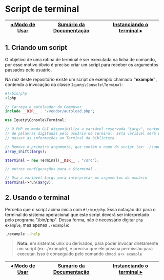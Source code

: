 # Script de terminal

[◂ Modo de Usar](01-modo-de-usar.md) | [Sumário da Documentação](indice.md) | [Instanciando o terminal ▸](03-instanciando-o-terminal.md)
-- | -- | --

## 1. Criando um script

O objetivo de uma rotina de terminal é ser executada na linha de comando, por esse
motivo óbvio é preciso criar um script para receber os argumentos passados pelo usuário.

Na raiz deste repositório existe um script de exemplo chamado **"example"**, contendo
a invocação da classe `Iquety\Console\Terminal`:

```php
#!/bin/php
<?php

// Carrega o autoloader do Composer
include __DIR__ . "/vendor/autoload.php";

use Iquety\Console\Terminal;

// O PHP em modo CLI disponibiliza a variável reservada "$argv", contendo a lista 
// de palavras digitadas pelo usuário no Terminal. Esta variável será usada para
// passar as informações ao Terminal da biblioteca.

// Remove o primeiro argumento, que contém o nome do script (ex: ./superapp)
array_shift($argv);

$terminal = new Terminal(__DIR__ . "/src");

// outras configurações para o $terminal ...

// Usa a variável $argv para interpretar os argumentos do usuário
$terminal->run($argv);

```

## 2. Usando o terminal

Perceba que o script acima inicia com `#!/bin/php`. Essa notação diz para o terminal do sistema operacional que este script deverá ser interpretado pelo programa "/bin/php". Dessa forma, não é necessário digitar `php example`, mas apenas `./example`:

```bash
./example --help
```

> **Nota:** em sistemas unix ou derivados, para poder invocar diretamente um script (ex: ./example), é preciso que ele possua permissão para executar. Isso é conseguido pelo comando `chmod a+x example`

[◂ Modo de Usar](01-modo-de-usar.md) | [Sumário da Documentação](indice.md) | [Instanciando o terminal ▸](03-instanciando-o-terminal.md)
-- | -- | --
